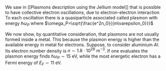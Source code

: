 We saw in [[Plasmons description using the Jellium model]] that is possible to have collective electron oscillations, due to electron-electron interaction
To each oscillation there is a quasiparticle associated called plasmon with energy $\hbar \omega_P$ where $\omega_P=\sqrt{\frac{e^2n_0}{{m\varepsilon_0}}}$

We now show, by quantitative consideration, that plasmons are not usually formed inside a metal.
This because the plasmon energy is higher than the available energy in metal for electrons.
Suppose, to consider aluminium $Al$.
Its electron number density is $n \sim 1.8 \cdot 10^{29}\ \text{m}^{-3}$. If one evaluates the plasmon energy finds $\hbar \omega_P \sim 15\ \text{eV}$, while the most energetic electron has a Fermi energy of $E_F \sim 11 \ \text{eV}$.




